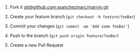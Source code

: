 1. Fork it [git@github.com:ssanchezmarc/marvin.git](git@github.com:ssanchezmarc/marvin.git)

2. Create your feature branch (`git checkout -b feature/fooBar`)

3. Commit your changes (`git commit -am 'Add some fooBar'`)

4. Push to the branch (`git push origin feature/fooBar`)

5. Create a new Pull Request